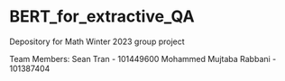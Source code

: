 # BERT_for_extractive_QA
Depository for Math Winter 2023 group project


Team Members:
Sean Tran - 101449600
Mohammed Mujtaba Rabbani - 101387404
